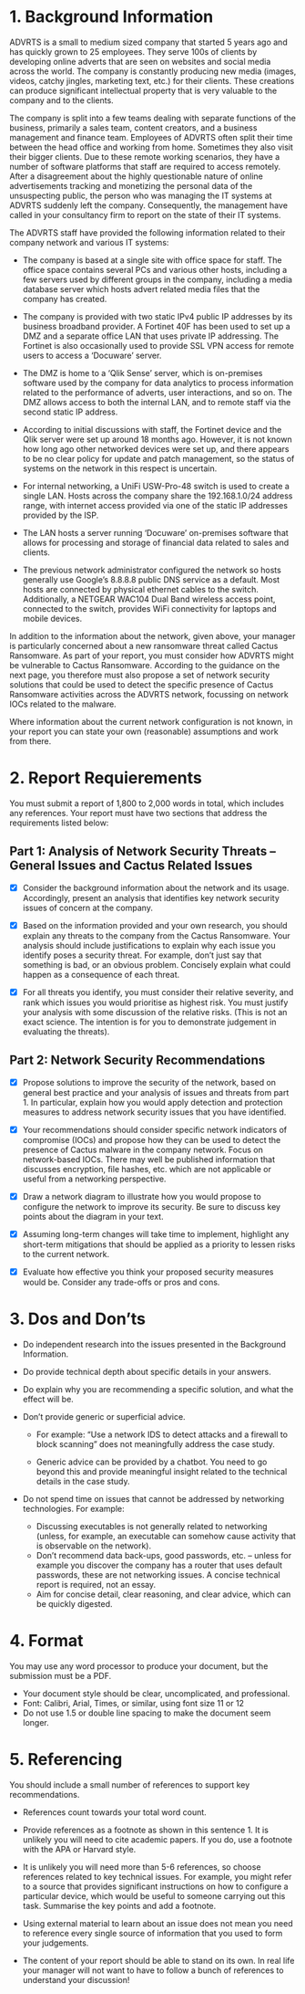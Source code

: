 # 1. Background Information

ADVRTS is a small to medium sized company that started 5 years ago and has quickly grown to 25 employees. They serve 100s of clients by developing online adverts that are seen on websites and social media across the world. The company is constantly producing new media (images, videos, catchy jingles, marketing text, etc.) for their clients. These creations can produce significant intellectual property that is very valuable to the company and to the clients.

The company is split into a few teams dealing with separate functions of the business, primarily a sales team, content creators, and a business management and finance team. Employees of ADVRTS often split their time between the head office and working from home. Sometimes they also visit their bigger clients. Due to these remote working scenarios, they have a number of software platforms that staff are required to access remotely. After a disagreement about the highly questionable nature of online advertisements tracking and monetizing the personal data of the unsuspecting public, the person who was managing the IT systems at ADVRTS suddenly left the company. Consequently, the management have called in your consultancy firm to report on the state of their IT systems.

The ADVRTS staff have provided the following information related to their company network and various IT systems:

* The company is based at a single site with office space for staff. The office space contains several PCs and various other hosts, including a few servers used by different groups in the company, including a media database server which hosts advert related media files that the company has created.

* The company is provided with two static IPv4 public IP addresses by its business broadband provider. A Fortinet 40F has been used to set up a DMZ and a separate office LAN that uses private IP addressing. The Fortinet is also occasionally used to provide SSL VPN access for remote users to access a ‘Docuware’ server.

* The DMZ is home to a ‘Qlik Sense’ server, which is on-premises software used by the company for data analytics to process information related to the performance of adverts, user interactions, and so on. The DMZ allows access to both the internal LAN, and to remote staff via the second static IP address.

* According to initial discussions with staff, the Fortinet device and the Qlik server were set up around 18 months ago. However, it is not known how long ago other networked devices were set up, and there appears to be no clear policy for update and patch management, so the status of systems on the network in this respect is uncertain.

* For internal networking, a UniFi USW-Pro-48 switch is used to create a single LAN. Hosts across the company share the 192.168.1.0/24 address range, with internet access provided via one of the static IP addresses provided by the ISP.

* The LAN hosts a server running ‘Docuware’ on-premises software that allows for processing and storage of financial data related to sales and clients.

* The previous network administrator configured the network so hosts generally use Google’s 8.8.8.8 public DNS service as a default.
Most hosts are connected by physical ethernet cables to the switch. Additionally, a NETGEAR WAC104 Dual Band wireless access point, connected to the switch, provides WiFi connectivity for laptops and mobile devices.


In addition to the information about the network, given above, your manager is particularly concerned about a new ransomware threat called Cactus Ransomware. As part of your report, you must consider how ADVRTS might be vulnerable to Cactus Ransomware. According to the guidance on the next page, you therefore must also propose a set of network security solutions that could be used to detect the specific presence of Cactus Ransomware activities across the ADVRTS network, focussing on network IOCs related to the malware.

Where information about the current network configuration is not known, in your report you can state your own (reasonable) assumptions and work from there.

# 2. Report Requierements

You must submit a report of 1,800 to 2,000 words in total, which includes any references. Your report must have two sections that address the requirements listed below:

## Part 1: Analysis of Network Security Threats – General Issues and Cactus Related Issues

 - [x] Consider the background information about the network and its usage. Accordingly, present an analysis that identifies key network security issues of concern at the company.

 - [x] Based on the information provided and your own research, you should explain any threats to the company from the Cactus Ransomware.
Your analysis should include justifications to explain why each issue you identify poses a security threat. For example, don’t just say that something is bad, or an obvious problem. Concisely explain what could happen as a consequence of each threat.

 - [x] For all threats you identify, you must consider their relative severity, and rank which issues you would prioritise as highest risk. You must justify your analysis with some discussion of the relative risks. (This is not an exact science. The intention is for you to demonstrate judgement in evaluating the threats).

## Part 2: Network Security Recommendations

 - [x] Propose solutions to improve the security of the network, based on general best practice and your analysis of issues and threats from part 1. In particular, explain how you would apply detection and protection measures to address network security issues that you have identified.

 - [x]  Your recommendations should consider specific network indicators of compromise (IOCs) and propose how they can be used to detect the presence of Cactus malware in the company network. Focus on network-based IOCs. There may well be published information that discusses encryption, file hashes, etc. which are not applicable or useful from a networking perspective.

 - [x] Draw a network diagram to illustrate how you would propose to configure the network to improve its security. Be sure to discuss key points about the diagram in your text.

 - [x] Assuming long-term changes will take time to implement, highlight any short-term mitigations that should be applied as a priority to lessen risks to the current network.

 - [x] Evaluate how effective you think your proposed security measures would be. Consider any trade-offs or pros and cons.



# 3. Dos and Don’ts

* Do independent research into the issues presented in the Background Information.

* Do provide technical depth about specific details in your answers.
* Do explain why you are recommending a specific solution, and what the effect will be.
* Don’t provide generic or superficial advice.

  * For example: “Use a network IDS to detect attacks and a firewall to block scanning” does not meaningfully address the case study.

  * Generic advice can be provided by a chatbot. You need to go beyond this and provide meaningful insight related to the technical details in the case study.

* Do not spend time on issues that cannot be addressed by networking technologies. For example:

  * Discussing executables is not generally related to networking (unless, for example, an executable can somehow cause activity that is observable on the network).
  * Don’t recommend data back-ups, good passwords, etc. – unless for example you discover the company has a router that uses default passwords, these are not networking issues. A concise technical report is required, not an essay.
  * Aim for concise detail, clear reasoning, and clear advice, which can be quickly digested.


# 4. Format

You may use any word processor to produce your document, but the submission must be a PDF.

* Your document style should be clear, uncomplicated, and professional.
* Font: Calibri, Arial, Times, or similar, using font size 11 or 12
* Do not use 1.5 or double line spacing to make the document seem longer.

# 5. Referencing

You should include a small number of references to support key recommendations.

* References count towards your total word count.
* Provide references as a footnote as shown in this sentence 1. It is unlikely you will need to cite academic papers. If you do, use a footnote with the APA or Harvard style.
* It is unlikely you will need more than 5-6 references, so choose references related to key technical issues. For example, you might refer to a source that provides significant instructions on how to configure a particular device, which would be useful to someone carrying out this task. Summarise the key points and add a footnote.

* Using external material to learn about an issue does not mean you need to reference every single source of information that you used to form your judgements.

* The content of your report should be able to stand on its own. In real life your manager will not want to have to follow a bunch of references to understand your discussion!





